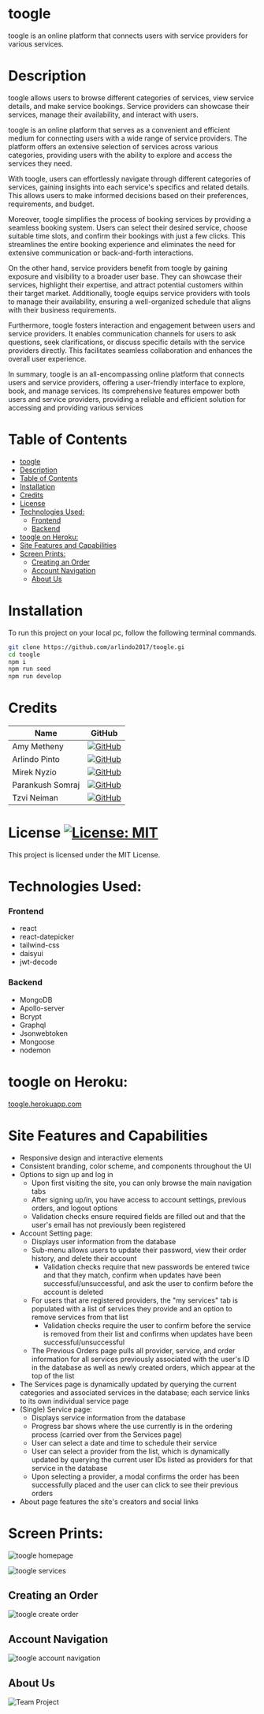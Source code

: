# toogle
toogle is an online platform that connects users with service providers for various services. 

# Description
toogle allows users to browse different categories of services, view service details, and make service bookings. Service providers can showcase their services, manage their availability, and interact with users.

toogle is an online platform that serves as a convenient and efficient medium for connecting users with a wide range of service providers. The platform offers an extensive selection of services across various categories, providing users with the ability to explore and access the services they need.

With toogle, users can effortlessly navigate through different categories of services, gaining insights into each service's specifics and related details. This allows users to make informed decisions based on their preferences, requirements, and budget.

Moreover, toogle simplifies the process of booking services by providing a seamless booking system. Users can select their desired service, choose suitable time slots, and confirm their bookings with just a few clicks. This streamlines the entire booking experience and eliminates the need for extensive communication or back-and-forth interactions.

On the other hand, service providers benefit from toogle by gaining exposure and visibility to a broader user base. They can showcase their services, highlight their expertise, and attract potential customers within their target market. Additionally, toogle equips service providers with tools to manage their availability, ensuring a well-organized schedule that aligns with their business requirements.

Furthermore, toogle fosters interaction and engagement between users and service providers. It enables communication channels for users to ask questions, seek clarifications, or discuss specific details with the service providers directly. This facilitates seamless collaboration and enhances the overall user experience.

In summary, toogle is an all-encompassing online platform that connects users and service providers, offering a user-friendly interface to explore, book, and manage services. Its comprehensive features empower both users and service providers, providing a reliable and efficient solution for accessing and providing various services

# Table of Contents
- [toogle](#toogle)
- [Description](#description)
- [Table of Contents](#table-of-contents)
- [Installation](#installation)
- [Credits](#credits)
- [License ](#license-)
- [Technologies Used:](#technologies-used)
    - [Frontend](#frontend)
    - [Backend](#backend)
- [toogle on Heroku:](#toogle-on-heroku)
- [Site Features and Capabilities](#site-features-and-capabilities)
- [Screen Prints:](#screen-prints)
  - [Creating an Order](#creating-an-order)
  - [Account Navigation](#account-navigation)
  - [About Us](#about-us)

# Installation
 To run this project on your local pc, follow the following terminal commands.
```bash
git clone https://github.com/arlindo2017/toogle.gi
cd toogle
npm i
npm run seed
npm run develop
```

# Credits

| Name             | GitHub                                               |
|------------------|------------------------------------------------------|
| Amy Metheny      | [![GitHub](https://img.shields.io/badge/-GitHub-black?style=flat&logo=github)](https://github.com/abmetheny) |
| Arlindo Pinto    | [![GitHub](https://img.shields.io/badge/-GitHub-black?style=flat&logo=github)](https://github.com/arlindo2017) |
| Mirek Nyzio      | [![GitHub](https://img.shields.io/badge/-GitHub-black?style=flat&logo=github)](https://github.com/mnyzio) |
| Parankush Somraj | [![GitHub](https://img.shields.io/badge/-GitHub-black?style=flat&logo=github)](https://github.com/bootcamparankush) |
| Tzvi Neiman      | [![GitHub](https://img.shields.io/badge/-GitHub-black?style=flat&logo=github)](https://github.com/tneiman19) |

# License [![License: MIT](https://img.shields.io/badge/License-MIT-yellow.svg)](https://opensource.org/licenses/MIT)
This project is licensed under the MIT License.

# Technologies Used:

### Frontend
- react
- react-datepicker
- tailwind-css
- daisyui
- jwt-decode

### Backend
- MongoDB
- Apollo-server
- Bcrypt
- Graphql
- Jsonwebtoken
- Mongoose
- nodemon

# toogle on Heroku:
[toogle.herokuapp.com](https://toogle.herokuapp.com/)

# Site Features and Capabilities
- Responsive design and interactive elements
- Consistent branding, color scheme, and components throughout the UI
- Options to sign up and log in
  - Upon first visiting the site, you can only browse the main navigation tabs
  - After signing up/in, you have access to account settings, previous orders, and logout options
  - Validation checks ensure required fields are filled out and that the user's email has not previously been registered
- Account Setting page:
  - Displays user information from the database
  - Sub-menu allows users to update their password, view their order history, and delete their account
    - Validation checks require that new passwords be entered twice and that they match, confirm when updates have been successful/unsuccessful, and ask the user to confirm before the account is deleted
  - For users that are registered providers, the "my services" tab is populated with a list of services they provide and an option to remove services from that list
    - Validation checks require the user to confirm before the service is removed from their list and confirms when updates have been successful/unsuccessful
  - The Previous Orders page pulls all provider, service, and order information for all services previously associated with the user's ID in the database as well as newly created orders, which appear at the top of the list
- The Services page is dynamically updated by querying the current categories and associated services in the database; each service links to its own individual service page
- (Single) Service page:
  - Displays service information from the database
  - Progress bar shows where the use currently is in the ordering process (carried over from the Services page)
  - User can select a date and time to schedule their service
  - User can select a provider from the list, which is dynamically updated by querying the current user IDs listed as providers for that service in the database
  - Upon selecting a provider, a modal confirms the order has been successfully placed and the user can click to see their previous orders
- About page features the site's creators and social links

# Screen Prints:
![toogle homepage](./client/src/images/toogle-home.jpg)  

![toogle services](./client/src/images/toogle-services.jpg)

## Creating an Order

![toogle create order](./client/src/images/toogle-create-order.gif)

## Account Navigation

![toogle account navigation](./client/src/images/toogle-account-navigation.gif)

## About Us
![Team Project](./client/src/images/project-team.jpg)